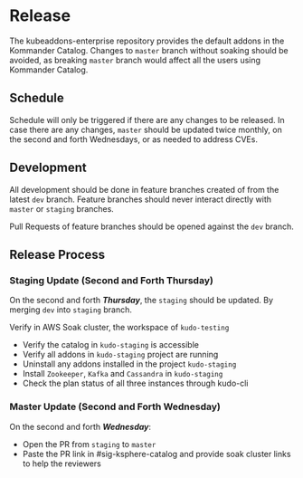 # Release

The kubeaddons-enterprise repository provides the default addons in the Kommander Catalog.
Changes to `master` branch without soaking should be avoided, as breaking `master` branch would affect all the users using Kommander Catalog.


## Schedule

Schedule will only be triggered if there are any changes to be released. 
In case there are any changes, `master` should be updated twice monthly, on the second and forth Wednesdays, or as needed to address CVEs.


## Development 

All development should be done in feature branches created of from the latest `dev` branch. 
Feature branches should never interact directly with `master` or `staging` branches.

Pull Requests of feature branches should be opened against the `dev` branch. 

## Release Process

### Staging Update (Second and Forth Thursday)

On the second and forth _**Thursday**_, the `staging` should be updated. By merging `dev` into `staging` branch.

Verify in AWS Soak cluster, the workspace of `kudo-testing` 

- Verify the catalog in `kudo-staging` is accessible
- Verify all addons in `kudo-staging` project are running
- Uninstall any addons installed in the project `kudo-staging` 
- Install `Zookeeper`, `Kafka` and `Cassandra` in `kudo-staging`
- Check the plan status of all three instances through kudo-cli


### Master Update (Second and Forth Wednesday)

On the second and forth _**Wednesday**_:

- Open the PR from `staging` to `master`
- Paste the PR link in #sig-ksphere-catalog and provide soak cluster links to help the reviewers
